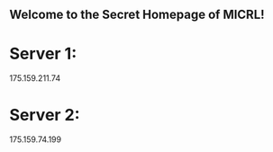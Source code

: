 ## Welcome to the Secret Homepage of MICRL!
# Server 1:
175.159.211.74
# Server 2:
175.159.74.199







